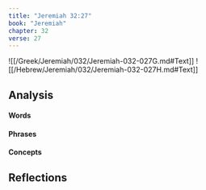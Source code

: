 ```yaml
---
title: "Jeremiah 32:27"
book: "Jeremiah"
chapter: 32
verse: 27
---
```

![[/Greek/Jeremiah/032/Jeremiah-032-027G.md#Text]]
![[/Hebrew/Jeremiah/032/Jeremiah-032-027H.md#Text]]

## Analysis

#### Words

#### Phrases

#### Concepts

## Reflections
